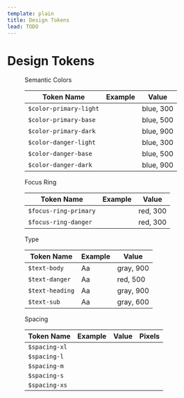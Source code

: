 ```yaml
---
template: plain
title: Design Tokens
lead: TODO
---
```


# Design Tokens

<figure class="ods-table--figure">
  <figcaption class="ods-table--figcaption">
    Semantic Colors
  </figcaption>
  <table class="ods-table">
    <thead>
      <tr>
        <th scope="column">Token Name</th>
        <th scope="column">Example</th>
        <th scope="column">Value</th>
      </tr>
    </thead>
    <tbody>
      <tr>
        <td class="is-ods-table-checkbox"><div><code>$color-primary-light</code></div></td>
        <td><span class="sample-token sample-token--color-primary-light"></span></td>
        <td>blue, 300</td>
      </tr>
      <tr>
        <td><code>$color-primary-base</code></td>
        <td><span class="sample-token sample-token--color-primary-base"></span></td>
        <td>blue, 500</td>
      </tr>
      <tr>
        <td><code>$color-primary-dark</code></td>
        <td><span class="sample-token sample-token--color-primary-dark"></span></td>
        <td>blue, 900</td>
      </tr>
      <tr>
        <td><code>$color-danger-light</code></td>
        <td><span class="sample-token sample-token--color-danger-light"></span></td>
        <td>blue, 300</td>
      </tr>
      <tr>
        <td><code>$color-danger-base</code></td>
        <td><span class="sample-token sample-token--color-danger-base"></span></td>
        <td>blue, 500</td>
      </tr>
      <tr>
        <td><code>$color-danger-dark</code></td>
        <td><span class="sample-token sample-token--color-danger-dark"></span></td>
        <td>blue, 900</td>
      </tr>
    </tbody>
  </table>
</figure>

<figure class="ods-table--figure">
  <figcaption class="ods-table--figcaption">
    Focus Ring
  </figcaption>
  <table class="ods-table">
    <thead>
      <tr>
        <th scope="column">Token Name</th>
        <th scope="column">Example</th>
        <th scope="column">Value</th>
      </tr>
    </thead>
    <tbody>
      <tr>
        <td><code>$focus-ring-primary</code></td>
        <td><span class="sample-token sample-token--color-primary-outline"></span></td>
        <td>red, 300</td>
      </tr>
      <tr>
        <td><code>$focus-ring-danger</code></td>
        <td><span class="sample-token sample-token--color-danger-outline"></span></td>
        <td>red, 300</td>
      </tr>
    </tbody>
  </table>
</figure>

<figure class="ods-table--figure">
  <figcaption class="ods-table--figcaption">
    Type
  </figcaption>
  <table class="ods-table">
    <thead>
      <tr>
        <th scope="column">Token Name</th>
        <th scope="column">Example</th>
        <th scope="column">Value</th>
      </tr>
    </thead>
    <tbody>
      <tr>
        <td><code>$text-body</code></td>
        <td><span class="sample-token--text-body">Aa</span></td>
        <td>gray, 900</td>
      </tr>
      <tr>
        <td><code>$text-danger</code></td>
        <td><span class="sample-token--text-danger">Aa</span></td>
        <td>red, 500</td>
      </tr>
      <tr>
        <td><code>$text-heading</code></td>
        <td><span class="sample-token--text-heading">Aa</span></td>
        <td>gray, 900</td>
      </tr>
      <tr>
        <td><code>$text-sub</code></td>
        <td><span class="sample-token--text-sub">Aa</span></td>
        <td>gray, 600</td>
      </tr>
    </tbody>
  </table>
</figure>

<figure class="ods-table--figure">
  <figcaption class="ods-table--figcaption">
    Spacing
  </figcaption>
  <table class="ods-table">
    <thead>
      <tr>
        <th scope="column">
          Token Name
        </th>
        <th scope="column">
          Example
        </th>
        <th scope="column">
          Value
        </th>
        <th scope="column">
          Pixels
        </th>
      </tr>
    </thead>
    <tbody>
      <tr>
        <td>
          <code>$spacing-xl</code>
        </td>
        <td>
          <div class="sample--spacing-spacing-xl"></div>
        </td>
        <td>
          <span class="conversion--spacing-xl-actual"></span>
        </td>
        <td>
          <span class="conversion--spacing-xl-px"></span>
        </td>
      </tr>
      <tr>
        <td>
          <code>$spacing-l</code>
        </td>
        <td>
          <div class="sample--spacing-spacing-l"></div>
        </td>
        <td>
          <span class="conversion--spacing-l-actual"></span>
        </td>
        <td>
          <span class="conversion--spacing-l-px"></span>
        </td>
      </tr>
      <tr>
        <td>
          <code>$spacing-m</code>
        </td>
        <td>
          <div class="sample--spacing-spacing-m"></div>
        </td>
        <td>
          <span class="conversion--spacing-m-actual"></span>
        </td>
        <td>
          <span class="conversion--spacing-m-px"></span>
        </td>
      </tr>
      <tr>
        <td>
          <code>$spacing-s</code>
        </td>
        <td>
          <div class="sample--spacing-spacing-s"></div>
        </td>
        <td>
          <span class="conversion--spacing-s-actual"></span>
        </td>
        <td>
          <span class="conversion--spacing-s-px"></span>
        </td>
      </tr>
      <tr>
        <td>
          <code>$spacing-xs</code>
        </td>
        <td>
          <div class="sample--spacing-spacing-xs"></div>
        </td>
        <td>
          <span class="conversion--spacing-xs-actual"></span>
        </td>
        <td>
          <span class="conversion--spacing-xs-px"></span>
        </td>
      </tr>
    </tbody>
  </table>
</figure>
